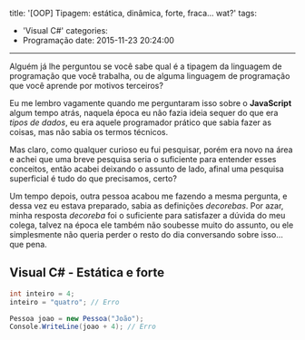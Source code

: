 title: '[OOP] Tipagem: estática, dinâmica, forte, fraca... wat?'
tags:
  - 'Visual C#'
categories:
  - Programação
date: 2015-11-23 20:24:00
---
Alguém já lhe perguntou se você sabe qual é a tipagem da linguagem de programação que você trabalha, ou de alguma linguagem de programação que você aprende por motivos terceiros?

Eu me lembro vagamente quando me perguntaram isso sobre o **JavaScript** algum tempo atrás, naquela época eu não fazia ideia sequer do que era *tipos de dados*, eu era aquele programador prático que sabia fazer as coisas, mas não sabia os termos técnicos.

Mas claro, como qualquer curioso eu fui pesquisar, porém era novo na área e achei que uma breve pesquisa seria o suficiente para entender esses conceitos, então acabei deixando o assunto de lado, afinal uma pesquisa superficial é tudo do que precisamos, certo?

Um tempo depois, outra pessoa acabou me fazendo a mesma pergunta, e dessa vez eu estava preparado, sabia as definições *decorebas*. Por azar, minha resposta *decoreba* foi o suficiente para satisfazer a dúvida do meu colega, talvez na época ele também não soubesse muito do assunto, ou ele simplesmente não queria perder o resto do dia conversando sobre isso... que pena.

## Visual C# - Estática e forte

```csharp
int inteiro = 4;
inteiro = "quatro"; // Erro

Pessoa joao = new Pessoa("João");
Console.WriteLine(joao + 4); // Erro
```